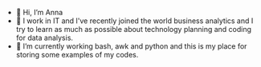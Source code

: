- 👋 Hi, I’m Anna
- 👀 I work in IT and I've recently joined the world business analytics and I try to learn as much as possible about technology planning and coding for data analysis. 
- 🌱 I’m currently working  bash, awk and python and this is my place for storing some examples of my codes.

